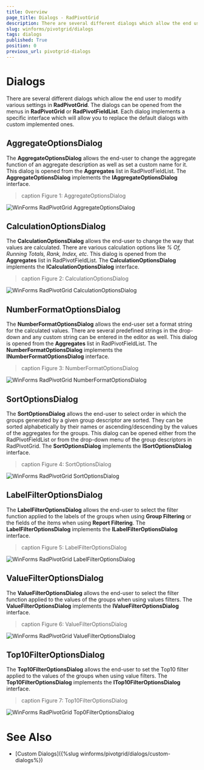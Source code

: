 ```yaml
---
title: Overview
page_title: Dialogs - RadPivotGrid
description: There are several different dialogs which allow the end user to modify various settings in RadPivotGrid. Each dialog implements a specific interface which will allow you to replace the default dialogs with custom implemented ones.
slug: winforms/pivotgrid/dialogs
tags: dialogs
published: True
position: 0
previous_url: pivotgrid-dialogs
---
```


# Dialogs

There are several different dialogs which allow the end user to modify various settings in **RadPivotGrid**. The dialogs can be opened from the menus in **RadPivotGrid** or **RadPivotFieldList**. Each dialog implements a specific interface which will allow you to replace the default dialogs with custom implemented ones.

## AggregateOptionsDialog

The __AggregateOptionsDialog__ allows the end-user to change the aggregate function of an aggregate description as well as set a custom name for it. This dialog is opened from the __Aggregates__ list in RadPivotFieldList. The __AggregateOptionsDialog__ implements the __IAggregateOptionsDialog__ interface. 

>caption Figure 1: AggregateOptionsDialog

![WinForms RadPivotGrid AggregateOptionsDialog](images/pivotgrid-dialogs001.png)

## CalculationOptionsDialog

The __CalculationOptionsDialog__ allows the end-user to change the way that values are calculated. There are various calculation options like *% Of, Running Totals, Rank, Index, etc*. This dialog is opened from the __Aggregates__ list in RadPivotFieldList. The __CalculationOptionsDialog__ implements the __ICalculationOptionsDialog__ interface.

>caption Figure 2: CalculationOptionsDialog 

![WinForms RadPivotGrid CalculationOptionsDialog](images/pivotgrid-dialogs002.png)

## NumberFormatOptionsDialog

The __NumberFormatOptionsDialog__ allows the end-user set a format string for the calculated values. There are several predefined strings in the drop-down and any custom string can be entered in the editor as well. This dialog is opened from the __Aggregates__ list in RadPivotFieldList. The __NumberFormatOptionsDialog__ implements the __INumberFormatOptionsDialog__ interface.

>caption Figure 3: NumberFormatOptionsDialog

![WinForms RadPivotGrid NumberFormatOptionsDialog](images/pivotgrid-dialogs003.png)

## SortOptionsDialog

The __SortOptionsDialog__ allows the end-user to select order in which the groups generated by a given group descriptor are sorted. They can be sorted alphabetically by their names or ascending/descending by the values of the aggregates for the groups. This dialog can be opened either from the RadPivotFieldList or from the drop-down menu of the group descriptors in RadPivotGrid. The __SortOptionsDialog__ implements the __ISortOptionsDialog__ interface.

>caption Figure 4: SortOptionsDialog

![WinForms RadPivotGrid SortOptionsDialog](images/pivotgrid-dialogs004.png)

## LabelFilterOptionsDialog

The __LabelFilterOptionsDialog__ allows the end-user to select the filter function applied to the labels of the groups when using __Group Filtering__ or the fields of the items when using __Report Filtering__. The __LabelFilterOptionsDialog__ implements the __ILabelFilterOptionsDialog__ interface.

>caption Figure 5: LabelFilterOptionsDialog

![WinForms RadPivotGrid LabelFilterOptionsDialog](images/pivotgrid-dialogs005.png)

## ValueFilterOptionsDialog

The __ValueFilterOptionsDialog__ allows the end-user to select the filter function applied to the values of the groups when using values filters. The __ValueFilterOptionsDialog__ implements the __IValueFilterOptionsDialog__ interface.

>caption Figure 6: ValueFilterOptionsDialog

![WinForms RadPivotGrid ValueFilterOptionsDialog](images/pivotgrid-dialogs006.png)

## Top10FilterOptionsDialog

The __Top10FilterOptionsDialog__ allows the end-user to set the Top10 filter applied to the values of the groups when using value filters. The __Top10FilterOptionsDialog__ implements the __ITop10FilterOptionsDialog__ interface.

>caption Figure 7: Top10FilterOptionsDialog

![WinForms RadPivotGrid Top0FilterOptionsDialog](images/pivotgrid-dialogs007.png)

# See Also

* [Custom Dialogs]({%slug winforms/pivotgrid/dialogs/custom-dialogs%})
